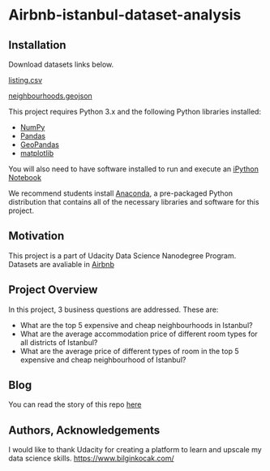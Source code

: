 # Airbnb-istanbul-dataset-analysis


## Installation

Download datasets links below.

[listing.csv](http://data.insideairbnb.com/turkey/marmara/istanbul/2021-02-26/data/listings.csv.gz)

[neighbourhoods.geojson](http://data.insideairbnb.com/turkey/marmara/istanbul/2021-02-26/visualisations/neighbourhoods.geojson)

This project requires Python 3.x and the following Python libraries installed:

-   [NumPy](http://www.numpy.org/)
-   [Pandas](http://pandas.pydata.org)
-   [GeoPandas](https://geopandas.org/)
-   [matplotlib](http://matplotlib.org/)


You will also need to have software installed to run and execute an [iPython Notebook](http://ipython.org/notebook.html)

We recommend students install [Anaconda](https://www.continuum.io/downloads), a pre-packaged Python distribution that contains all of the necessary libraries and software for this project.

## Motivation

This project is a part of Udacity Data Science Nanodegree Program. Datasets are avaliable in [Airbnb](http://insideairbnb.com/get-the-data.html)

## Project Overview

In this project, 3 business questions are addressed. These are:
-  What are the top 5 expensive and cheap neighbourhoods in Istanbul?
-  What are the average accommodation price of different room types for all districts of Istanbul?
- What are the average price of different types of room in the top 5 expensive and cheap neighbourhood of Istanbul?

## Blog
You can read the story of this repo [here](https://bilginkocak.medium.com/this-makes-you-find-expensive-and-inexpensive-airbnb-locations-in-istanbul-ac21a8edb166)


## Authors, Acknowledgements

I would like to thank Udacity for creating a platform to learn and upscale my data science skills.
https://www.bilginkocak.com/
